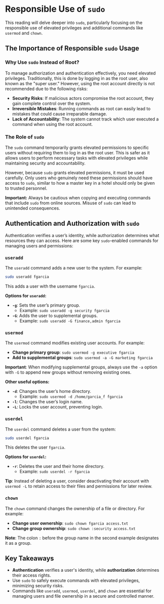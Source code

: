 # Responsible Use of `sudo`

This reading will delve deeper into `sudo`, particularly focusing on the responsible use of elevated privileges and additional commands like `usermod` and `chown`.

## The Importance of Responsible `sudo` Usage

### Why Use `sudo` Instead of Root?

To manage authorization and authentication effectively, you need elevated privileges. Traditionally, this is done by logging in as the root user, also known as the "super user." However, using the root account directly is not recommended due to the following risks:

- **Security Risks**: If malicious actors compromise the root account, they gain complete control over the system.
- **Irreversible Mistakes**: Running commands as root can easily lead to mistakes that could cause irreparable damage.
- **Lack of Accountability**: The system cannot track which user executed a command when using the root account.

### The Role of `sudo`

The `sudo` command temporarily grants elevated permissions to specific users without requiring them to log in as the root user. This is safer as it allows users to perform necessary tasks with elevated privileges while maintaining security and accountability.

However, because `sudo` grants elevated permissions, it must be used carefully. Only users who genuinely need these permissions should have access to `sudo`, similar to how a master key in a hotel should only be given to trusted personnel. 

**Important:** Always be cautious when copying and executing commands that include `sudo` from online sources. Misuse of `sudo` can lead to unintended consequences.

## Authentication and Authorization with `sudo`

Authentication verifies a user’s identity, while authorization determines what resources they can access. Here are some key `sudo`-enabled commands for managing users and permissions:

### `useradd`

The `useradd` command adds a new user to the system. For example:

```bash
sudo useradd fgarcia
```

This adds a user with the username `fgarcia`.

**Options for `useradd`:**

- **`-g`**: Sets the user’s primary group.
  - Example: `sudo useradd -g security fgarcia`
- **`-G`**: Adds the user to supplemental groups.
  - Example: `sudo useradd -G finance,admin fgarcia`

### `usermod`

The `usermod` command modifies existing user accounts. For example:

- **Change primary group**: `sudo usermod -g executive fgarcia`
- **Add to supplemental groups**: `sudo usermod -a -G marketing fgarcia`

**Important**: When modifying supplemental groups, always use the `-a` option with `-G` to append new groups without removing existing ones.

**Other useful options:**

- **`-d`**: Changes the user’s home directory.
  - Example: `sudo usermod -d /home/garcia_f fgarcia`
- **`-l`**: Changes the user’s login name.
- **`-L`**: Locks the user account, preventing login.

### `userdel`

The `userdel` command deletes a user from the system:

```bash
sudo userdel fgarcia
```

This deletes the user `fgarcia`. 

**Options for `userdel`:**

- **`-r`**: Deletes the user and their home directory.
  - Example: `sudo userdel -r fgarcia`

**Tip**: Instead of deleting a user, consider deactivating their account with `usermod -L` to retain access to their files and permissions for later review.

### `chown`

The `chown` command changes the ownership of a file or directory. For example:

- **Change user ownership**: `sudo chown fgarcia access.txt`
- **Change group ownership**: `sudo chown :security access.txt`

**Note**: The colon `:` before the group name in the second example designates it as a group.

## Key Takeaways

- **Authentication** verifies a user's identity, while **authorization** determines their access rights.
- Use `sudo` to safely execute commands with elevated privileges, minimizing security risks.
- Commands like `useradd`, `usermod`, `userdel`, and `chown` are essential for managing users and file ownership in a secure and controlled manner.
